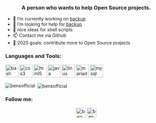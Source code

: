 <!--
**bensofficial/bensofficial** is a ✨ _special_ ✨ repository because its `README.md` (this file) appears on your GitHub profile.
-->
<h3 align="center">A person who wants to help Open Source projects.</h3>
<ul>
<!--
<li>🌱 </li>
-->  
  <li>🔭 I’m currently working on <a href="https://github.com/bensofficial/backup">backup</a></li>
<li> 🤝 I’m looking for help for <a href="https://github.com/bensofficial/backup">backup</a></li>
<li>🤔 nice ideas for shell scripts</li>
<li>📫 Contact me via Github</li>
<li>🥅 2020 goals: contribute more to Open Source projects</li>
</ul>



<h3>Languages and Tools:</h3>
<p align="left"><img src="https://www.vectorlogo.zone/logos/gnu_bash/gnu_bash-icon.svg" alt="bash" width="40" height="40"/> <img src="https://devicons.github.io/devicon/devicon.git/icons/css3/css3-original-wordmark.svg" alt="css3" width="40" height="40"/> <img src="https://devicons.github.io/devicon/devicon.git/icons/html5/html5-original-wordmark.svg" alt="html5" width="40" height="40"/> <img src="https://devicons.github.io/devicon/devicon.git/icons/java/java-original-wordmark.svg" alt="java" width="40" height="40"/> <img src="https://devicons.github.io/devicon/devicon.git/icons/linux/linux-original.svg" alt="linux" width="40" height="40"/> <img src="https://www.vectorlogo.zone/logos/mariadb/mariadb-icon.svg" alt="mariadb" width="40" height="40"/> <img src="https://devicons.github.io/devicon/devicon.git/icons/mysql/mysql-original-wordmark.svg" alt="mysql" width="40" height="40"/>

<p><img align="left" src="https://github-readme-stats.vercel.app/api/top-langs/?username=bensofficial&layout=compact&hide=html" alt="bensofficial" /></p>

<p>&nbsp;<img align="center" src="https://github-readme-stats.vercel.app/api?username=bensofficial&show_icons=true" alt="bensofficial" /></p>
<h3>Follow me:</h3>
<p align="center">
<a href="https://twitter.com/ben_itzy" target="blank"><img align="center" src="https://cdn.jsdelivr.net/npm/simple-icons@3.0.1/icons/twitter.svg" alt="ben_s_official" height="30" width="30" /></a>
<a href="https://instagram.com/ben.s.official" target="blank"><img align="center" src="https://cdn.jsdelivr.net/npm/simple-icons@3.0.1/icons/instagram.svg" alt="ben.s.official" height="30" width="30" /></a>
</p>
